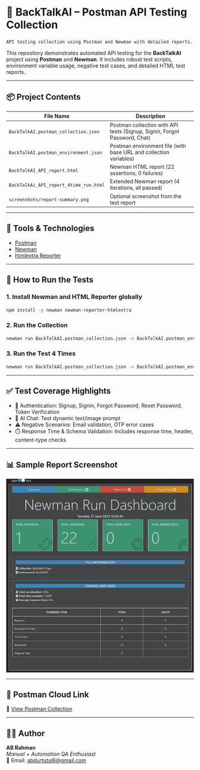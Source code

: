 # 🧪 BackTalkAI – Postman API Testing Collection

``API testing collection using Postman and Newman with detailed reports.``

This repository demonstrates automated API testing for the **BackTalkAI** project using **Postman** and **Newman**. It includes robust test scripts, environment variable usage, negative test cases, and detailed HTML test reports.

---

## 📦 Project Contents

| File Name                             | Description                                                              |
|--------------------------------------|--------------------------------------------------------------------------|
| `BackTalkAI.postman_collection.json` | Postman collection with API tests (Signup, Signin, Forgot Password, Chat)|
| `BackTalkAI.postman_environment.json`| Postman environment file (with base URL and collection variables)        |
| `BackTalkAI_API_report.html`         | Newman HTML report (22 assertions, 0 failures)                           |
| `BackTalkAi_API_report_4time_run.html`| Extended Newman report (4 iterations, all passed)                      |
| `screenshots/report-summary.png`     | Optional screenshot from the test report                                 |

---

## 🧰 Tools & Technologies

- [Postman](https://www.postman.com/)
- [Newman](https://www.npmjs.com/package/newman)
- [htmlextra Reporter](https://github.com/DannyDainton/newman-reporter-htmlextra)

---

## 🚀 How to Run the Tests

### 1. Install Newman and HTML Reporter globally

```bash
npm install -g newman newman-reporter-htmlextra
```

### 2. Run the Collection

```bash
newman run BackTalkAI.postman_collection.json -e BackTalkAI.postman_environment.json -r htmlextra --reporter-htmlextra-export BackTalkAI_API_report.html
```

### 3. Run the Test 4 Times

```bash
newman run BackTalkAI.postman_collection.json -e BackTalkAI.postman_environment.json -r htmlextra --iteration-count 4 --reporter-htmlextra-export BackTalkAi_API_report_4time_run.html
```

---

## ✅ Test Coverage Highlights

- 🔐 Authentication: Signup, Signin, Forgot Password, Reset Password, Token Verification
- 🤖 AI Chat: Test dynamic text/image prompt
- ⚠️ Negative Scenarios: Email validation, OTP error cases
- ⏱️ Response Time & Schema Validation: Includes response time, header, content-type checks

---

## 📊 Sample Report Screenshot

![Test Report Screenshot](screenshots/report-summary.png)

---

## 🔗 Postman Cloud Link

📎 [View Postman Collection](https://lunar-firefly-999126.postman.co/workspace/API-key~c5a74af9-79da-4c42-a7c3-e5d43fdad2dd/collection/22742638-e1a54a11-f31a-4714-997a-db808abfc1e7?action=share&creator=22742638&active-environment=22742638-c384587a-8b0d-4f29-b06b-4628903eb0ea)

---

## 👨‍💻 Author

**AB Rahman**  
_Manual + Automation QA Enthusiast_  
📧 Email: [abdurtutul6@gmail.com](mailto:abdurtutul6@gmail.com)
